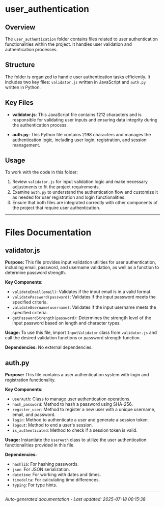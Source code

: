 # user_authentication

## Overview
The `user_authentication` folder contains files related to user authentication functionalities within the project. It handles user validation and authentication processes.

## Structure
The folder is organized to handle user authentication tasks efficiently. It includes two key files: `validator.js` written in JavaScript and `auth.py` written in Python.

## Key Files
- **validator.js**: This JavaScript file contains 1212 characters and is responsible for validating user inputs and ensuring data integrity during the authentication process.
  
- **auth.py**: This Python file contains 2198 characters and manages the authentication logic, including user login, registration, and session management.

## Usage
To work with the code in this folder:
1. Review `validator.js` for input validation logic and make necessary adjustments to fit the project requirements.
2. Examine `auth.py` to understand the authentication flow and customize it as needed for user registration and login functionalities.
3. Ensure that both files are integrated correctly with other components of the project that require user authentication.

---

# Files Documentation

## validator.js

**Purpose:** This file provides input validation utilities for user authentication, including email, password, and username validation, as well as a function to determine password strength.

**Key Components:**
- `validateEmail(email)`: Validates if the input email is in a valid format.
- `validatePassword(password)`: Validates if the input password meets the specified criteria.
- `validateUsername(username)`: Validates if the input username meets the specified criteria.
- `getPasswordStrength(password)`: Determines the strength level of the input password based on length and character types.

**Usage:** To use this file, import `InputValidator` class from `validator.js` and call the desired validation functions or password strength function.

**Dependencies:** No external dependencies.

## auth.py

**Purpose:** This file contains a user authentication system with login and registration functionality.

**Key Components:**
- `UserAuth`: Class to manage user authentication operations.
- `hash_password`: Method to hash a password using SHA-256.
- `register_user`: Method to register a new user with a unique username, email, and password.
- `login`: Method to authenticate a user and generate a session token.
- `logout`: Method to end a user's session.
- `is_authenticated`: Method to check if a session token is valid.

**Usage:** Instantiate the `UserAuth` class to utilize the user authentication functionalities provided in this file.

**Dependencies:**
- `hashlib`: For hashing passwords.
- `json`: For JSON serialization.
- `datetime`: For working with dates and times.
- `timedelta`: For calculating time differences.
- `typing`: For type hints.

---
*Auto-generated documentation - Last updated: 2025-07-18 00:15:38*
